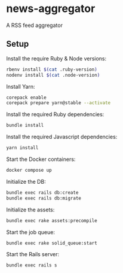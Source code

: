 # news-aggregator

A RSS feed aggregator

## Setup

Install the require Ruby & Node versions:

```sh
rbenv install $(cat .ruby-version)
nodenv install $(cat .node-version)
```

Install Yarn:

```sh
corepack enable
corepack prepare yarn@stable --activate
```

Install the required Ruby dependencies:

```sh
bundle install
```

Install the required Javascript dependencies:

```sh
yarn install
```

Start the Docker containers:

```sh
docker compose up
```

Initialize the DB:

```sh
bundle exec rails db:create
bundle exec rails db:migrate
```

Initialize the assets:

```sh
bundle exec rake assets:precompile
```

Start the job queue:

```sh
bundle exec rake solid_queue:start
```

Start the Rails server:

```sh
bundle exec rails s
```
